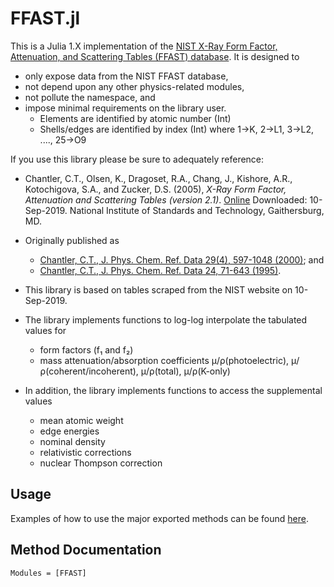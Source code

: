 # FFAST.jl

This is a Julia 1.X implementation of the [NIST X-Ray Form Factor, Attenuation, and Scattering Tables (FFAST) database](https://www.nist.gov/pml/x-ray-form-factor-attenuation-and-scattering-tables).
It is designed to
  * only expose data from the NIST FFAST database,
  * not depend upon any other physics-related modules,
  * not pollute the namespace, and
  * impose minimal requirements on the library user.
    * Elements are identified by atomic number (Int)
    * Shells/edges are identified by index (Int) where 1->K, 2->L1, 3->L2, ...., 25->O9

If you use this library please be sure to adequately reference:
  * Chantler, C.T., Olsen, K., Dragoset, R.A., Chang, J., Kishore, A.R., Kotochigova, S.A., and Zucker, D.S. (2005), *X-Ray Form Factor, Attenuation and Scattering Tables (version 2.1)*. [Online](http://physics.nist.gov/ffast) Downloaded: 10-Sep-2019. National Institute of Standards and Technology, Gaithersburg, MD.
  * Originally published as
    * [Chantler, C.T., J. Phys. Chem. Ref. Data 29(4), 597-1048 (2000)](https://physics.nist.gov/PhysRefData/FFast/Text2000/contents2000.html); and
    * [Chantler, C.T., J. Phys. Chem. Ref. Data 24, 71-643 (1995)](https://physics.nist.gov/PhysRefData/FFast/Text1995/contents1995.html).

  * This library is based on tables scraped from the NIST website on 10-Sep-2019.
  * The library implements functions to log-log interpolate the tabulated values for
    * form factors (f₁ and f₂)
    * mass attenuation/absorption coefficients μ/ρ(photoelectric), μ/ρ(coherent/incoherent), μ/ρ(total), μ/ρ(K-only)

  * In addition, the library implements functions to access the supplemental values
    * mean atomic weight
    * edge energies
    * nominal density
    * relativistic corrections
    * nuclear Thompson correction

## Usage
Examples of how to use the major exported methods can be found [here](example.html).

## Method Documentation
```@autodocs
Modules = [FFAST]
```
